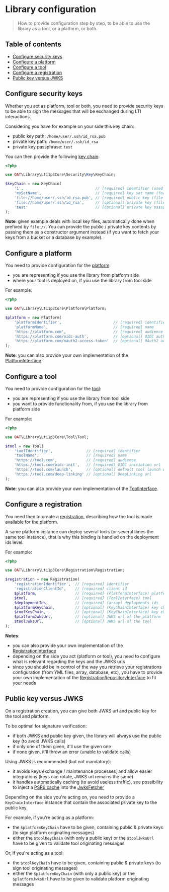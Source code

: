 # Library configuration

> How to provide configuration step by step, to be able to use the library as a tool, or a platform, or both.

## Table of contents

- [Configure security keys](#configure-security-keys)
- [Configure a platform](#configure-a-platform)
- [Configure a tool](#configure-a-tool)
- [Configure a registration](#configure-a-registration)
- [Public key versus JWKS](#public-key-versus-jwks)

## Configure security keys

Whether you act as platform, tool or both, you need to provide security keys to be able to sign the messages that will be exchanged during LTI interactions.

Considering you have for example on your side this key chain:
- public key path: `/home/user/.ssh/id_rsa.pub`
- private key path: `/home/user/.ssh/id_rsa`
- private key passphrase: `test`

You can then provide the following [key chain](../../src/Security/Key/KeyChainInterface.php):
```php
<?php

use OAT\Library\Lti1p3Core\Security\Key\KeyChain;

$keyChain = new KeyChain(
    '1',                                // [required] identifier (used for JWT kid header)
    'mySetName',                        // [required] key set name (for grouping)
    'file://home/user/.ssh/id_rsa.pub', // [required] public key (file or content)
    'file://home/user/.ssh/id_rsa',     // [optional] private key (file or content)
    'test'                              // [optional] private key passphrase (if existing)
);
```
**Note**: given example deals with local key files, automatically done when prefixed by `file://`. You can provide the public / private key contents by passing them as a constructor argument instead (if you want to fetch your keys from a bucket or a database by example).

## Configure a platform

You need to provide configuration for the [platform](http://www.imsglobal.org/spec/lti/v1p3#platforms-and-tools):
- you are representing if you use the library from platform side
- where your tool is deployed on, if you use the library from tool side

For example:
```php
<?php

use OAT\Library\Lti1p3Core\Platform\Platform;

$platform = new Platform(
    'platformIdentifier',                       // [required] identifier
    'platformName',                             // [required] name
    'https://platform.com',                     // [required] audience
    'https://platform.com/oidc-auth',           // [optional] OIDC authentication url
    'https://platform.com/oauth2-access-token'  // [optional] OAuth2 access token url
);
```
**Note**: you can also provide your own implementation of the [PlatformInterface](../../src/Platform/PlatformInterface.php).

## Configure a tool

You need to provide configuration for the [tool](http://www.imsglobal.org/spec/lti/v1p3#platforms-and-tools):
- you are representing if you use the library from tool side
- you want to provide functionality from, if you use the library from platform side

For example:
```php
<?php

use OAT\Library\Lti1p3Core\Tool\Tool;

$tool = new Tool(
    'toolIdentifier',               // [required] identifier
    'toolName',                     // [required] name
    'https://tool.com',             // [required] audience
    'https://tool.com/oidc-init',   // [required] OIDC initiation url
    'https://tool.com/launch',      // [optional] default tool launch url
    'https://tool.com/deep-linking' // [optional] DeepLinking url
);
```
**Note**: you can also provide your own implementation of the [ToolInterface](../../src/Tool/ToolInterface.php).

## Configure a registration

You need then to create a [registration](http://www.imsglobal.org/spec/lti/v1p3#tool-deployment-0), describing how the tool is made available for the platform.

A same platform instance can deploy several tools (or several times the same tool instance), that is why this binding is handled on the deployment ids level.

For example:
```php
<?php

use OAT\Library\Lti1p3Core\Registration\Registration;

$registration = new Registration(
    'registrationIdentifier',  // [required] identifier
    'registrationClientId',    // [required] client id
    $platform,                 // [required] (PlatformInterface) platform 
    $tool,                     // [required] (ToolInterface) tool 
    $deploymentIds,            // [required] (array) deployments ids 
    $platformKeyChain,         // [optional] (KeyChainInterface) key chain of the platform 
    $toolKeyChain,             // [optional] (KeyChainInterface) key chain of the tool 
    $platformJwksUrl,          // [optional] JWKS url of the platform
    $toolJwksUrl,              // [optional] JWKS url of the tool
);
```
**Notes**:
- you can also provide your own implementation of the [RegistrationInterface](../../src/Registration/RegistrationInterface.php)
- depending on the side you act (platform or tool), you need to configure what is relevant regarding the keys and the JWKS urls
- since you should be in control of the way you retrieve your registrations configuration (from YML files, array, database, etc), you have to provide your own implementation of the [RegistrationRepositoryInterface](../../src/Registration/RegistrationRepositoryInterface.php) to fit your needs

## Public key versus JWKS

On a registration creation, you can give both JWKS url and public key for the tool and platform.

To be optimal for signature verification:
- if both JWKS and public key given, the library will always use the public key (to avoid JWKS calls)
- if only one of them given, it'll use the given one
- if none given, it'll throw an error (unable to validate calls)

Using JWKS is recommended (but not mandatory):
- it avoids keys exchange / maintenance processes, and allow easier integrations (keys can rotate, JWKS url remains the same)
- it handles automatically caching (to avoid useless traffic), see possibility to inject a [PSR6 cache](https://www.php-fig.org/psr/psr-6/#cacheitempoolinterface) into the [JwksFetcher](../../src/Security/Jwks/Fetcher/JwksFetcher.php)

Depending on the side you're acting on, you need to provide a `KeyChainInterface` instance that contain the associated private key to the public key.

For example, if you're acting as a platform:
- the `$platformKeyChain` have to be given, containing public & private keys (to sign platform originating messages)
- either the `$toolKeyChain` (with only a public key) or the `$toolJwksUrl` have to be given to validate tool originating messages

Or, if you're acting as a tool:
- the `$toolKeyChain` have to be given, containing public & private keys (to sign tool originating messages)
- either the `$platformKeyChain` (with only a public key) or the `$platformJwksUrl` have to be given to validate platform originating messages